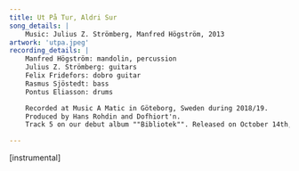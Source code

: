```yaml
---
title: Ut På Tur, Aldri Sur
song_details: |
    Music: Julius Z. Strömberg, Manfred Högström, 2013
artwork: 'utpa.jpeg'
recording_details: |
    Manfred Högström: mandolin, percussion
    Julius Z. Strömberg: guitars
    Felix Fridefors: dobro guitar
    Rasmus Sjöstedt: bass
    Pontus Eliasson: drums

    Recorded at Music A Matic in Göteborg, Sweden during 2018/19.
    Produced by Hans Rohdin and Dofhiort'n.
    Track 5 on our debut album ""Bibliotek"". Released on October 14th, 2019.

---
```


[instrumental]
